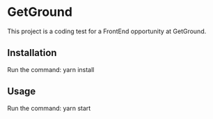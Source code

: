# GetGround

This project is a coding test for a FrontEnd opportunity at GetGround.

## Installation

Run the command: yarn install

## Usage

Run the command: yarn start
